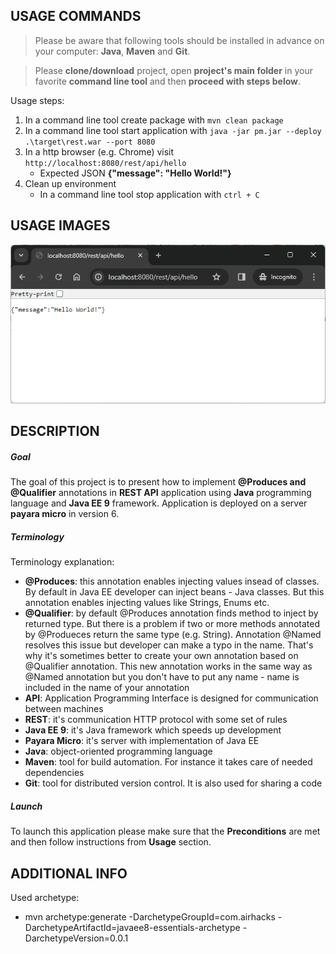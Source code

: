 USAGE COMMANDS
--------------

> Please be aware that following tools should be installed in advance on your computer: **Java**, **Maven** and **Git**. 

> Please **clone/download** project, open **project's main folder** in your favorite **command line tool** and then **proceed with steps below**. 

Usage steps:
1. In a command line tool create package with `mvn clean package`
1. In a command line tool start application with `java -jar pm.jar --deploy .\target\rest.war --port 8080`
1. In a http browser (e.g. Chrome) visit `http://localhost:8080/rest/api/hello`
   * Expected JSON **{"message": "Hello World!"}**
1. Clean up environment 
     * In a command line tool stop application with `ctrl + C`


USAGE IMAGES
------------

![My Image](readme-images/image-01.png)


DESCRIPTION
-----------

##### Goal
The goal of this project is to present how to implement **@Produces and @Qualifier** annotations in **REST API** application using **Java** programming language and **Java EE 9** framework. Application is deployed on a server **payara micro** in version 6.

##### Terminology
Terminology explanation:
* **@Produces**: this annotation enables injecting values insead of classes. By default in Java EE developer can inject beans - Java classes. But this annotation enables injecting values like Strings, Enums etc.
* **@Qualifier**: by default @Produces annotation finds method to inject by returned type. But there is a problem if two or more methods annotated by @Produeces return the same type (e.g. String). Annotation @Named resolves this issue but developer can make a typo in the name. That's why it's sometimes better to create your own annotation based on @Qualifier annotation. This new annotation works in the same way as @Named annotation but you don't have to put any name - name is included in the name of your annotation
* **API**: Application Programming Interface is designed for communication between machines
* **REST**: it's communication HTTP protocol with some set of rules
* **Java EE 9**: it's Java framework which speeds up development
* **Payara Micro**: it's server with implementation of Java EE
* **Java**: object-oriented programming language
* **Maven**: tool for build automation. For instance it takes care of needed dependencies
* **Git**: tool for distributed version control. It is also used for sharing a code

##### Launch
To launch this application please make sure that the **Preconditions** are met and then follow instructions from **Usage** section.


ADDITIONAL INFO
---------------

Used archetype:
* mvn archetype:generate -DarchetypeGroupId=com.airhacks -DarchetypeArtifactId=javaee8-essentials-archetype -DarchetypeVersion=0.0.1